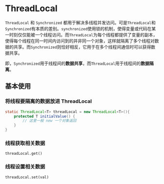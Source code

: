 # ThreadLocal

`ThreadLocal` 和 `Synchronized` 都用于解决多线程并发访问。可是`ThreadLocal`和`Synchronized`有本质的差别。`synchronized`使用锁的机制，使得变量或代码在某一时刻仅仅能被一个线程访问。而`ThreadLocal`为每个线程都提供了变量的副本，使得每个线程在同一时间内访问到的并非同一个对象，这样就隔离了多个线程对数据的共享。而`Synchronized`则恰好相反，它用于在多个线程间通信时可以获得数据共享。

即，`Synchronized`用于线程间的**数据共享**，而`ThreadLocal`用于线程间的**数据隔离**。

## 基本使用

### 将线程要隔离的数据放进 ThreadLocal
```java
static ThreadLocal<T> threadLocal = new ThreadLocal<T>(){
	protected T initialValue() {
		// 这里一般 new 一个对象返回
	}
}
```
### 线程获取相关数据
`threadLocal.get()`
### 线程设置相关数据
`threadLocal.set(val)`